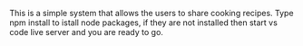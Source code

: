 This is a simple system that allows the users to share cooking recipes. Type npm install to istall node packages, if they are not installed then start vs code live server and you are ready to go.